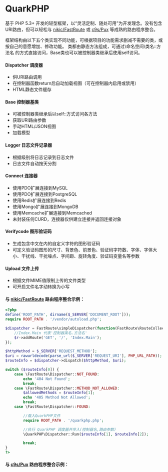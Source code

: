 # QuarkPHP
基于 PHP 5.3+ 开发的轻型框架，以“灵活定制、随处可用”为开发理念。没有包含URI路由，但可以轻松与 [nikic/FastRoute](https://github.com/nikic/FastRoute) 或 [c9s/Pux](https://github.com/c9s/Pux) 等成熟的路由程序整合。

框架结构由以下五个类实现不同功能，可根据项目的功能需求删减不需要的类，或按自己的意愿增加、修改功能。
类都由静态方法组成，可通过\命名空间\类名::方法名 的方式直接访问，Base类也可以被控制器类继承后使用self访问。

#### Dispatcher 调度器
* 供URI路由调用
* 在控制器函数return后自动加载视图（可在控制器内启用或禁用）
* HTML静态文件缓存
#### Base 控制器基类
* 可被控制器类继承后以self::方式访问各方法
* 获取URI路由参数
* 手动HTML/JSON视图
* 加载模型

#### Logger 日志文件记录器
* 根据级别将日志记录到日志文件
* 日志文件自动按天分割

#### Connect 连接器
* 使用PDO扩展连接到MySQL
* 使用PDO扩展连接到PostgreSQL
* 使用Redis扩展连接到Redis
* 使用Mongo扩展连接到MongoDB
* 使用Memcache扩展连接到Memcached
* 未封装任何CURD，连接器仅供建立连接并返回连接对象

#### Verifycode 图形验证码
* 生成包含中文在内的自定义字符的图形验证码
* 可定义验证码图形的尺寸、背景色、前景色、验证码字符数、字体、字体大小、干扰线、干扰噪点、字间距、旋转角度、验证码变量名等参数

#### Upload 文件上传
* 根据文件MIME值限制上传的文件类型
* 可开启文件名字动转换为小写



#### 与 [nikic/FastRoute](https://github.com/nikic/FastRoute) 路由程序整合示例：
```PHP
<?php
define('ROOT_PATH', dirname($_SERVER['DOCUMENT_ROOT']));
require ROOT_PATH . '/vendor/autoload.php';

$dispatcher = FastRoute\simpleDispatcher(function(FastRoute\RouteCollector $r) {
    //Index.Main 代表'控制器类名.方法名'
    $r->addRoute('GET', '/', 'Index.Main');
});

$httpMethod = $_SERVER['REQUEST_METHOD'];
$uri = rawurldecode(parse_url($_SERVER['REQUEST_URI'], PHP_URL_PATH));
$routeInfo = $dispatcher->dispatch($httpMethod, $uri);

switch ($routeInfo[0]) {
    case \FastRoute\Dispatcher::NOT_FOUND:
        echo '404 Not Found';
        break;
    case \FastRoute\Dispatcher::METHOD_NOT_ALLOWED:
        $allowedMethods = $routeInfo[1];
        echo '405 Method Not Allowed';
        break;
    case \FastRoute\Dispatcher::FOUND:

        //载入QuarkPHP文件
        require ROOT_PATH . '/quarkphp.php';

        //执行 QuarkPHP 调度器并传入(控制器名,路由参数)
        \QuarkPHP\Dispatcher::Run($routeInfo[1], $routeInfo[2]);

        break;
}
?>
```
#### 与 [c9s/Pux](https://github.com/c9s/Pux) 路由程序整合示例：
